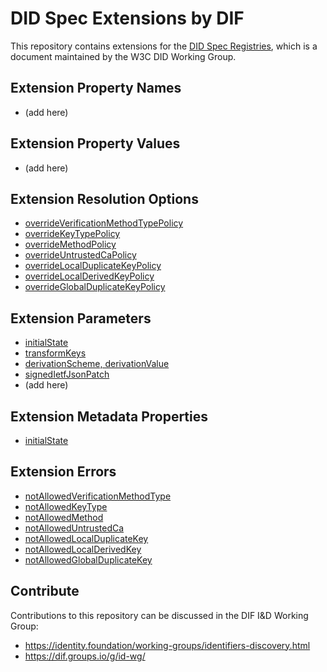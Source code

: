 # DID Spec Extensions by DIF

This repository contains extensions for the [DID Spec Registries](https://w3c.github.io/did-spec-registries/),
which is a document maintained by the W3C DID Working Group.

## Extension Property Names

 * (add here)

## Extension Property Values

* (add here)

## Extension Resolution Options

* [overrideVerificationMethodTypePolicy](resolution-options/override-verification-method-type-policy.md)
* [overrideKeyTypePolicy](resolution-options/override-key-type-policy.md)
* [overrideMethodPolicy](resolution-options/override-method-policy.md)
* [overrideUntrustedCaPolicy](resolution-options/override-untrusted-ca-policy.md)
* [overrideLocalDuplicateKeyPolicy](resolution-options/override-local-duplicate-key-policy.md)
* [overrideLocalDerivedKeyPolicy](resolution-options/override-local-derived-key-policy.md)
* [overrideGlobalDuplicateKeyPolicy](resolution-options/override-global-duplicate-key-policy.md)

## Extension Parameters

 * [initialState](parameters/initial-state.md)
 * [transformKeys](parameters/transform-keys.md)
 * [derivationScheme, derivationValue](parameters/derivation-scheme-derivation-value.md)
 * [signedIetfJsonPatch](parameters/signed-ietf-json-patch.md)
 * (add here)

## Extension Metadata Properties

* [initialState](metadata-properties/initial-state.md)

## Extension Errors

* [notAllowedVerificationMethodType](error-codes/not-allowed-verification-method-type.md)
* [notAllowedKeyType](error-codes/not-allowed-key-type.md)
* [notAllowedMethod](error-codes/not-allowed-method.md)
* [notAllowedUntrustedCa](error-codes/not-allowed-untrusted-ca.md)
* [notAllowedLocalDuplicateKey](error-codes/not-allowed-local-duplicate-key.md)
* [notAllowedLocalDerivedKey](error-codes/not-allowed-local-derived-key.md)
* [notAllowedGlobalDuplicateKey](error-codes/not-allowed-global-duplicate-key.md)

## Contribute

Contributions to this repository can be discussed in the DIF I&D Working Group:

 * https://identity.foundation/working-groups/identifiers-discovery.html
 * https://dif.groups.io/g/id-wg/

